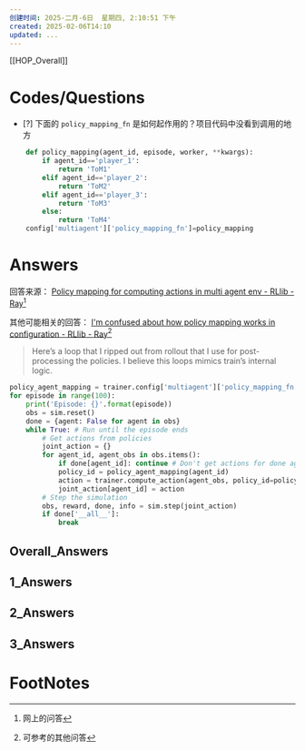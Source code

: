 ```yaml
---
创建时间: 2025-二月-6日  星期四, 2:10:51 下午
created: 2025-02-06T14:10
updated: ...
---
```

[[HOP_Overall]]



# Codes/Questions

- [?] 下面的 `policy_mapping_fn` 是如何起作用的？项目代码中没看到调用的地方


```python
    def policy_mapping(agent_id, episode, worker, **kwargs):
        if agent_id=='player_1':
            return 'ToM1'
        elif agent_id=='player_2':
            return 'ToM2'
        elif agent_id=='player_3':
            return 'ToM3'
        else:
            return 'ToM4'
    config['multiagent']['policy_mapping_fn']=policy_mapping
```


# Answers
回答来源： [Policy mapping for computing actions in multi agent env - RLlib - Ray](https://discuss.ray.io/t/policy-mapping-for-computing-actions-in-multi-agent-env/4489/6)[^1]

其他可能相关的回答： [I'm confused about how policy mapping works in configuration - RLlib - Ray](https://discuss.ray.io/t/im-confused-about-how-policy-mapping-works-in-configuration/7001/3)[^2]


>Here’s a loop that I ripped out from rollout that I use for post-processing the policies. I believe this loops mimics train’s internal logic.



```python
policy_agent_mapping = trainer.config['multiagent']['policy_mapping_fn']
for episode in range(100):
    print('Episode: {}'.format(episode))
    obs = sim.reset()
    done = {agent: False for agent in obs}
    while True: # Run until the episode ends
        # Get actions from policies
        joint_action = {}
        for agent_id, agent_obs in obs.items():
            if done[agent_id]: continue # Don't get actions for done agents
            policy_id = policy_agent_mapping(agent_id)
            action = trainer.compute_action(agent_obs, policy_id=policy_id)
            joint_action[agent_id] = action
        # Step the simulation
        obs, reward, done, info = sim.step(joint_action)
        if done['__all__']:
            break
```


## Overall_Answers


## 1_Answers


## 2_Answers


## 3_Answers




# FootNotes

[^1]: 网上的问答
[^2]: 可参考的其他问答